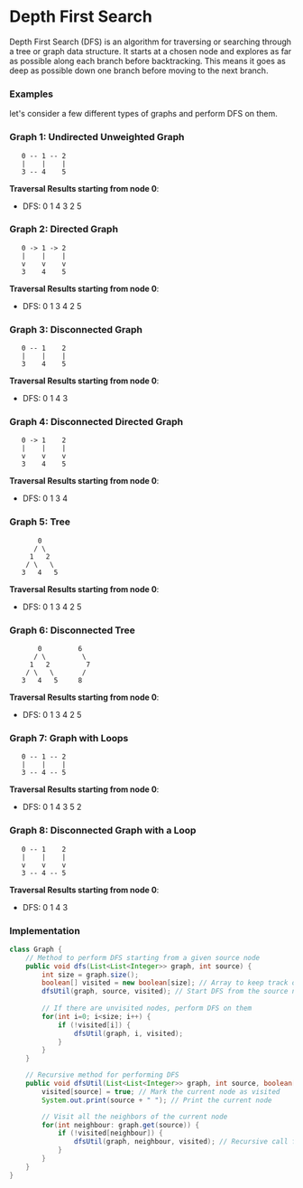 # Depth First Search

Depth First Search (DFS) is an algorithm for traversing or searching through a tree or graph data structure. It starts at a chosen node and explores as far as possible along each branch before backtracking. This means it goes as deep as possible down one branch before moving to the next branch.

### Examples

let's consider a few different types of graphs and perform DFS on them.

### Graph 1: Undirected Unweighted Graph

```
   0 -- 1 -- 2
   |    |    |
   3 -- 4    5
```

**Traversal Results starting from node 0**:
- DFS: 0 1 4 3 2 5

### Graph 2: Directed Graph

```
   0 -> 1 -> 2
   |    |    |
   v    v    v
   3    4    5
```

**Traversal Results starting from node 0**:
- DFS: 0 1 3 4 2 5

### Graph 3: Disconnected Graph

```
   0 -- 1    2
   |    |    |
   3    4    5
```

**Traversal Results starting from node 0**:
- DFS: 0 1 4 3

### Graph 4: Disconnected Directed Graph

```
   0 -> 1    2
   |    |    |
   v    v    v
   3    4    5
```

**Traversal Results starting from node 0**:
- DFS: 0 1 3 4

### Graph 5: Tree

```
       0
      / \
     1   2
    / \   \
   3   4   5
```

**Traversal Results starting from node 0**:
- DFS: 0 1 3 4 2 5

### Graph 6: Disconnected Tree

```
       0         6
      / \         \
     1   2         7
    / \   \       /
   3   4   5     8
```

**Traversal Results starting from node 0**:
- DFS: 0 1 3 4 2 5

### Graph 7: Graph with Loops

```
   0 -- 1 -- 2
   |    |    |
   3 -- 4 -- 5
```

**Traversal Results starting from node 0**:
- DFS: 0 1 4 3 5 2

### Graph 8: Disconnected Graph with a Loop

```
   0 -- 1    2
   |    |    |
   v    v    v
   3 -- 4 -- 5
```

**Traversal Results starting from node 0**:
- DFS: 0 1 4 3

### Implementation

```java
class Graph {
    // Method to perform DFS starting from a given source node
    public void dfs(List<List<Integer>> graph, int source) {
        int size = graph.size();
        boolean[] visited = new boolean[size]; // Array to keep track of visited nodes
        dfsUtil(graph, source, visited); // Start DFS from the source node
        
        // If there are unvisited nodes, perform DFS on them
        for(int i=0; i<size; i++) {
            if (!visited[i]) {
                dfsUtil(graph, i, visited);
            }
        }
    }

    // Recursive method for performing DFS
    public void dfsUtil(List<List<Integer>> graph, int source, boolean[] visited) {
        visited[source] = true; // Mark the current node as visited
        System.out.print(source + " "); // Print the current node

        // Visit all the neighbors of the current node
        for(int neighbour: graph.get(source)) {
            if (!visited[neighbour]) {
                dfsUtil(graph, neighbour, visited); // Recursive call for unvisited neighbors
            }
        }
    }
}

```
